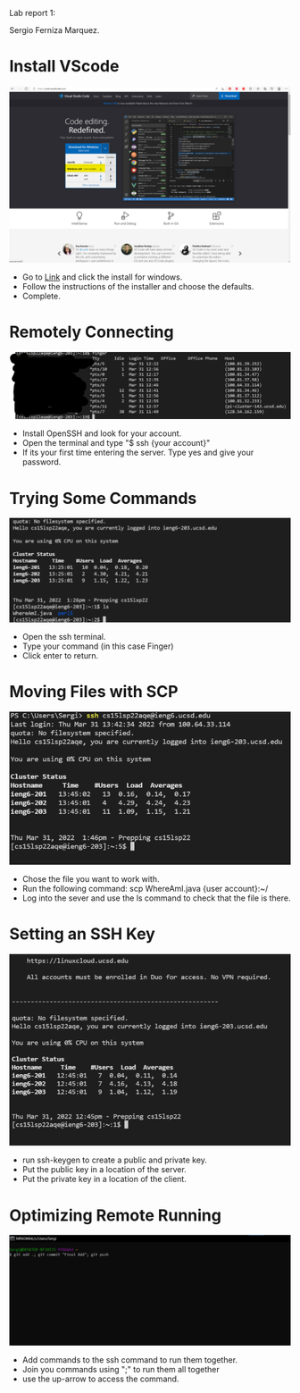 Lab report 1:

Sergio Ferniza Marquez.

# Install VScode

![image](https://raw.githubusercontent.com/sergioferniza/cse15l-lab-reports/main/docs/assets/cse-15l-1.png)

* Go to [Link](https://code.visualstudio.com/) and click the install for windows.
* Follow the instructions of the installer and choose the defaults.
* Complete.

# Remotely Connecting

![image](https://raw.githubusercontent.com/sergioferniza/cse15l-lab-reports/main/docs/assets/cse-15l-2.png)

* Install OpenSSH and look for your account.
* Open the terminal and type 
"$ ssh {your account}"
* If its your first time entering the server. Type yes and give your password.

# Trying Some Commands

![image](https://raw.githubusercontent.com/sergioferniza/cse15l-lab-reports/main/docs/assets/cse-15l-3.png)

* Open the ssh terminal.
* Type your command (in this case Finger)
* Click enter to return.

# Moving Files with SCP

![image](https://raw.githubusercontent.com/sergioferniza/cse15l-lab-reports/main/docs/assets/cse-15l-4.png)

* Chose the file you want to work with.
* Run the following command:
scp WhereAmI.java {user account}:~/
* Log into the sever and use the ls command to check that the file is there.

# Setting an SSH Key

![image](https://raw.githubusercontent.com/sergioferniza/cse15l-lab-reports/main/docs/assets/cse-15l-5.png)

* run ssh-keygen to create a public and private key.
* Put the public key in a location of the server.
* Put the private key in a location of the client.

# Optimizing Remote Running

![image](https://raw.githubusercontent.com/sergioferniza/cse15l-lab-reports/main/docs/assets/cse-15l-6.png)

* Add commands to the ssh command to run them together.
* Join you commands using ";" to run them all together
* use the up-arrow to access the command.